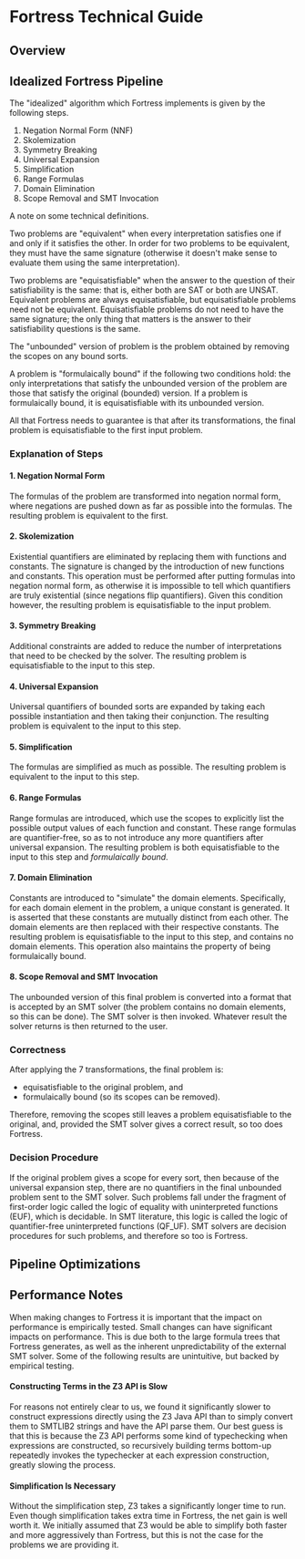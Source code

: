 # Fortress Technical Guide

## Overview

## Idealized Fortress Pipeline
The "idealized" algorithm which Fortress implements is given by the following steps.

1. Negation Normal Form (NNF)
2. Skolemization
3. Symmetry Breaking
4. Universal Expansion
5. Simplification
6. Range Formulas
7. Domain Elimination
8. Scope Removal and SMT Invocation

A note on some technical definitions.

Two problems are "equivalent" when every interpretation satisfies one if and only if it satisfies the other.
In order for two problems to be equivalent, they must have the same signature (otherwise it doesn't make sense to evaluate them using the same interpretation).

Two problems are "equisatisfiable" when the answer to the question of their satisfiability is the same: that is, either both are SAT or both are UNSAT.
Equivalent problems are always equisatisfiable, but equisatisfiable problems need not be equivalent.
Equisatisfiable problems do not need to have the same signature; the only thing that matters is the answer to their satisfiability questions is the same.

The "unbounded" version of problem is the problem obtained by removing the scopes on any bound sorts.

A problem is "formulaically bound" if the following two conditions hold: the only interpretations that satisfy the unbounded version of the problem are those that satisfy the original (bounded) version.
If a problem is formulaically bound, it is equisatisfiable with its unbounded version.

All that Fortress needs to guarantee is that after its transformations, the final problem is equisatisfiable to the first input problem.

### Explanation of Steps

#### 1. Negation Normal Form
The formulas of the problem are transformed into negation normal form, where negations are pushed down as far as possible into the formulas.
The resulting problem is equivalent to the first.

#### 2. Skolemization
Existential quantifiers are eliminated by replacing them with functions and constants.
The signature is changed by the introduction of new functions and constants.
This operation must be performed after putting formulas into negation normal form, as otherwise it is impossible to tell which quantifiers are truly existential (since negations flip quantifiers).
Given this condition however, the resulting problem is equisatisfiable to the input problem.

#### 3. Symmetry Breaking
Additional constraints are added to reduce the number of interpretations that need to be checked by the solver.
The resulting problem is equisatisfiable to the input to this step.

#### 4. Universal Expansion
Universal quantifiers of bounded sorts are expanded by taking each possible instantiation and then taking their conjunction.
The resulting problem is equivalent to the input to this step.

#### 5. Simplification
The formulas are simplified as much as possible.
The resulting problem is equivalent to the input to this step.

#### 6. Range Formulas
Range formulas are introduced, which use the scopes to explicitly list the possible output values of each function and constant.
These range formulas are quantifier-free, so as to not introduce any more quantifiers after universal expansion.
The resulting problem is both equisatisfiable to the input to this step and *formulaically bound*.

#### 7. Domain Elimination
Constants are introduced to "simulate" the domain elements.
Specifically, for each domain element in the problem, a unique constant is generated.
It is asserted that these constants are mutually distinct from each other.
The domain elements are then replaced with their respective constants.
The resulting problem is equisatisfiable to the input to this step, and contains no domain elements.
This operation also maintains the property of being formulaically bound.

#### 8. Scope Removal and SMT Invocation
The unbounded version of this final problem is converted into a format that is accepted by an SMT solver (the problem contains no domain elements, so this can be done).
The SMT solver is then invoked.
Whatever result the solver returns is then returned to the user.

### Correctness
After applying the 7 transformations, the final problem is:
* equisatisfiable to the original problem, and
* formulaically bound (so its scopes can be removed).

Therefore, removing the scopes still leaves a problem equisatisfiable to the original, and, provided the SMT solver gives a correct result, so too does Fortress.

### Decision Procedure
If the original problem gives a scope for every sort, then because of the universal expansion step, there are no quantifiers in the final unbounded problem sent to the SMT solver.
Such problems fall under the fragment of first-order logic called the logic of equality with uninterpreted functions (EUF), which is decidable.
In SMT literature, this logic is called the logic of quantifier-free uninterpreted functions (QF_UF).
SMT solvers are decision procedures for such problems, and therefore so too is Fortress.

## Pipeline Optimizations

## Performance Notes
When making changes to Fortress it is important that the impact on performance is empirically tested.
Small changes can have significant impacts on performance.
This is due both to the large formula trees that Fortress generates, as well as the inherent unpredictability of the external SMT solver.
Some of the following results are unintuitive, but backed by empirical testing.

#### Constructing Terms in the Z3 API is Slow
For reasons not entirely clear to us, we found it significantly slower to construct expressions directly using the Z3 Java API than to simply convert them to SMTLIB2 strings and have the API parse them.
Our best guess is that this is because the Z3 API performs some kind of typechecking when expressions are constructed, so recursively building terms bottom-up repeatedly invokes the typechecker at each expression construction, greatly slowing the process.

#### Simplification Is Necessary
Without the simplification step, Z3 takes a significantly longer time to run.
Even though simplification takes extra time in Fortress, the net gain is well worth it.
We initially assumed that Z3 would be able to simplify both faster and more aggressively than Fortress, but this is not the case for the problems we are providing it.
